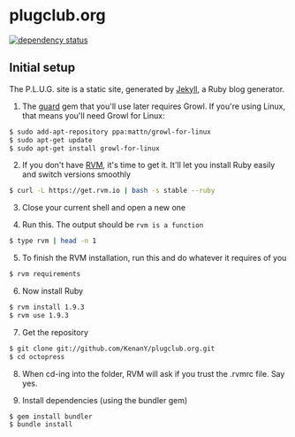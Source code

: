 # plugclub.org

[![dependency status](https://gemnasium.com/KenanY/plugclub.org.png)](https://gemnasium.com/KenanY/plugclub.org)

## Initial setup

The P.L.U.G. site is a static site, generated by [Jekyll], a Ruby blog generator.

1. The [guard] gem that you'll use later requires Growl. If you're using Linux, that means you'll need Growl for Linux:
```bash
$ sudo add-apt-repository ppa:mattn/growl-for-linux
$ sudo apt-get update
$ sudo apt-get install growl-for-linux
```

2. If you don't have [RVM], it's time to get it. It'll let you install Ruby easily and switch versions smoothly
```bash
$ curl -L https://get.rvm.io | bash -s stable --ruby
```

3. Close your current shell and open a new one

4. Run this. The output should be `rvm is a function`
```bash
$ type rvm | head -n 1
```

5. To finish the RVM installation, run this and do whatever it requires of you
```bash
$ rvm requirements
```

6. Now install Ruby
```bash
$ rvm install 1.9.3
$ rvm use 1.9.3
```

7. Get the repository
```bash
$ git clone git://github.com/KenanY/plugclub.org.git
$ cd octopress
```

8. When cd-ing into the folder, RVM will ask if you trust the .rvmrc file. Say yes.

9. Install dependencies (using the bundler gem)
```bash
$ gem install bundler
$ bundle install
```

   [guard]: https://github.com/guard/guard
   [Jekyll]: http://jekyllrb.com/
   [RVM]: https://rvm.io/